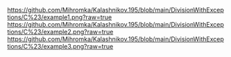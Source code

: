 https://github.com/Mihromka/Kalashnikov.195/blob/main/DivisionWithExceptions/C%23/example1.png?raw=true
https://github.com/Mihromka/Kalashnikov.195/blob/main/DivisionWithExceptions/C%23/example2.png?raw=true
https://github.com/Mihromka/Kalashnikov.195/blob/main/DivisionWithExceptions/C%23/example3.png?raw=true
